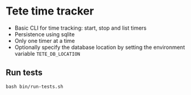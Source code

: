 # Tete time tracker

- Basic CLI for time tracking: start, stop and list timers
- Persistence using sqlite
- Only one timer at a time
- Optionally specify the database location by setting the environment variable
  `TETE_DB_LOCATION`

## Run tests
```
bash bin/run-tests.sh
```

